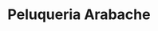 ---
title: "Peluqueria Arabache"
url: /santiago-de-compostela/peluqueria-arabache/
shop: Friseur
---